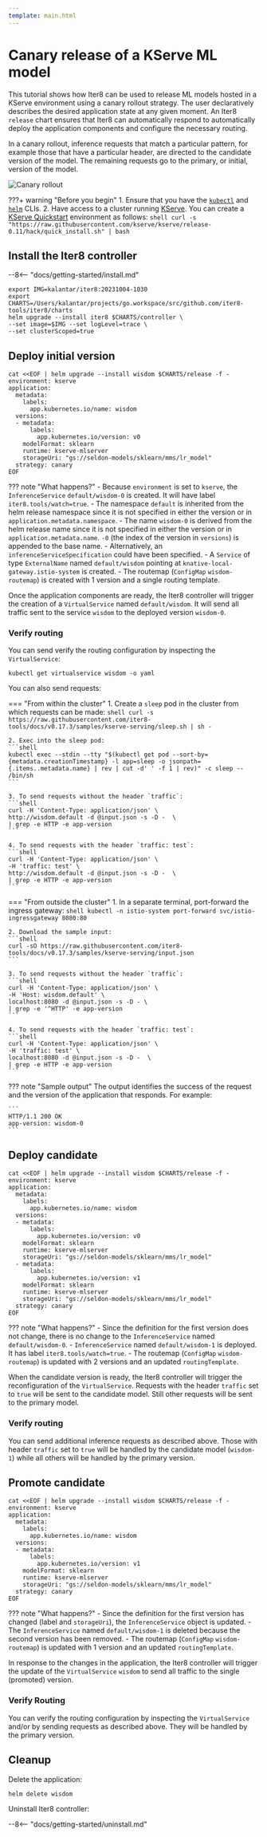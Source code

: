 ```yaml
---
template: main.html
---
```


# Canary release of a KServe ML model

This tutorial shows how Iter8 can be used to release ML models hosted in a KServe environment using a canary rollout strategy. The user declaratively describes the desired application state at any given moment. An Iter8 `release` chart ensures that Iter8 can automatically respond to automatically deploy the application components and configure the necessary routing.

In a canary rollout, inference requests that match a particular pattern, for example those that have a particular header, are directed to the candidate version of the model. The remaining requests go to the primary, or initial, version of the model.

![Canary rollout](images/canary.png)

???+ warning "Before you begin"
    1. Ensure that you have the [`kubectl`](https://kubernetes.io/docs/reference/kubectl/) and [`helm`](https://helm.sh/) CLIs.
    2. Have access to a cluster running [KServe](https://kserve.github.io/website). You can create a [KServe Quickstart](https://kserve.github.io/website/0.11/get_started/#before-you-begin) environment as follows:
    ```shell
    curl -s "https://raw.githubusercontent.com/kserve/kserve/release-0.11/hack/quick_install.sh" | bash
    ```
<!-- Istio is installed as part of kserve install -->

## Install the Iter8 controller

--8<-- "docs/getting-started/install.md"

```shell
export IMG=kalantar/iter8:20231004-1030
export CHARTS=/Users/kalantar/projects/go.workspace/src/github.com/iter8-tools/iter8/charts
helm upgrade --install iter8 $CHARTS/controller \
--set image=$IMG --set logLevel=trace \
--set clusterScoped=true
```

## Deploy initial version

```shell
cat <<EOF | helm upgrade --install wisdom $CHARTS/release -f -
environment: kserve
application: 
  metadata:
    labels:
      app.kubernetes.io/name: wisdom
  versions:
  - metadata:
      labels:
        app.kubernetes.io/version: v0
    modelFormat: sklearn
    runtime: kserve-mlserver
    storageUri: "gs://seldon-models/sklearn/mms/lr_model"
  strategy: canary
EOF
```

??? note "What happens?"
    - Because `environment` is set to `kserve`, the `InferenceService` `default/wisdom-0` is created. It will have label `iter8.tools/watch=true`.
        - The namespace `default` is inherited from the helm release namespace since it is not specified in either the version or in `application.metadata.namespace`.
        - The name `wisdom-0` is derived from the helm release name since it is not specified in either the version or in `application.metadata.name`. `-0` (the index of the version in `versions`) is appended to the base name.
        - Alternatively, an `inferenceServiceSpecification` could have been specified.
    - A `Service` of type `ExternalName` named `default/wisdom` pointing at `knative-local-gateway.istio-system` is created.
    - The routemap (`ConfigMap` `wisdom-routemap`) is created with 1 version and a single routing template.

Once the application components are ready, the Iter8 controller will trigger the creation of a `VirtualService` named `default/wisdom`. It will send all traffic sent to the service `wisdom` to the deployed version `wisdom-0`.

### Verify routing

You can send verify the routing configuration by inspecting the `VirtualService`:

```shell
kubectl get virtualservice wisdom -o yaml
```

You can also send requests:

=== "From within the cluster"
    1. Create a `sleep` pod in the cluster from which requests can be made:
    ```shell
    curl -s https://raw.githubusercontent.com/iter8-tools/docs/v0.17.3/samples/kserve-serving/sleep.sh | sh -
    ```

    2. Exec into the sleep pod:
    ```shell
    kubectl exec --stdin --tty "$(kubectl get pod --sort-by={metadata.creationTimestamp} -l app=sleep -o jsonpath={.items..metadata.name} | rev | cut -d' ' -f 1 | rev)" -c sleep -- /bin/sh
    ```

    3. To send requests without the header `traffic`:
    ```shell
    curl -H 'Content-Type: application/json' \
    http://wisdom.default -d @input.json -s -D -  \
    | grep -e HTTP -e app-version
    ```

    4. To send requests with the header `traffic: test`:
    ```shell
    curl -H 'Content-Type: application/json' \
    -H 'traffic: test' \
    http://wisdom.default -d @input.json -s -D -  \
    | grep -e HTTP -e app-version
    ```

=== "From outside the cluster"
    1. In a separate terminal, port-forward the ingress gateway:
    ```shell
    kubectl -n istio-system port-forward svc/istio-ingressgateway 8080:80
    ```

    2. Download the sample input:
    ```shell
    curl -sO https://raw.githubusercontent.com/iter8-tools/docs/v0.17.3/samples/kserve-serving/input.json
    ```

    3. To send requests without the header `traffic`:
    ```shell
    curl -H 'Content-Type: application/json' \
    -H 'Host: wisdom.default' \
    localhost:8080 -d @input.json -s -D - \
    | grep -e '^HTTP' -e app-version
    ```
    
    4. To send requests with the header `traffic: test`:
    ```shell
    curl -H 'Content-Type: application/json' \
    -H 'traffic: test' \
    localhost:8080 -d @input.json -s -D -  \
    | grep -e HTTP -e app-version
    ```

??? note "Sample output"
    The output identifies the success of the request and the version of the application that responds. For example:

    ```
    HTTP/1.1 200 OK
    app-version: wisdom-0
    ```

## Deploy candidate

```shell
cat <<EOF | helm upgrade --install wisdom $CHARTS/release -f -
environment: kserve
application: 
  metadata:
    labels:
      app.kubernetes.io/name: wisdom
  versions:
  - metadata:
      labels:
        app.kubernetes.io/version: v0
    modelFormat: sklearn
    runtime: kserve-mlserver
    storageUri: "gs://seldon-models/sklearn/mms/lr_model"
  - metadata:
      labels:
        app.kubernetes.io/version: v1
    modelFormat: sklearn
    runtime: kserve-mlserver
    storageUri: "gs://seldon-models/sklearn/mms/lr_model"
  strategy: canary
EOF
```

??? note "What happens?"
    - Since the definition for the first version does not change, there is no change to the `InferenceService` named `default/wisdom-0`.
    - `InferenceService` named `default/wisdom-1` is deployed. It has label `iter8.tools/watch=true`.
    - The routemap (`ConfigMap` `wisdom-routemap`) is updated with 2 versions and an updated `routingTemplate`.

When the candidate version is ready, the Iter8 controller will trigger the reconfiguration of the `VirtualService`. Requests with the header `traffic` set to `true` will be sent to the candidate model. Still other requests will be sent to the primary model.

### Verify routing

You can send additional inference requests as described above. Those with header `traffic` set to `true` will be handled by the candidate model (`wisdom-1`) while all others will be handled by the primary version.

## Promote candidate

```shell
cat <<EOF | helm upgrade --install wisdom $CHARTS/release -f -
environment: kserve
application: 
  metadata:
    labels:
      app.kubernetes.io/name: wisdom
  versions:
  - metadata:
      labels:
        app.kubernetes.io/version: v1
    modelFormat: sklearn
    runtime: kserve-mlserver
    storageUri: "gs://seldon-models/sklearn/mms/lr_model"
  strategy: canary
EOF
```

??? note "What happens?"
    - Since the definition for the first version has changed (label and `storageUri`), the `InferenceService` object is updated.
    - The `InferenceService` named `default/wisdom-1` is deleted because the second version has been removed.
    - The routemap (`ConfigMap` `wisdom-routemap`) is updated with 1 version and an updated `routingTemplate`.

In response to the changes in the application, the Iter8 controller will trigger the update of the `VirtualService` `wisdom` to send all traffic to the single (promoted) version.

### Verify Routing

You can verify the routing configuration by inspecting the `VirtualService` and/or by sending requests as described above. They will be handled by the primary version.

## Cleanup

Delete the application:

```shell
helm delete wisdom
```

Uninstall Iter8 controller:

--8<-- "docs/getting-started/uninstall.md"
